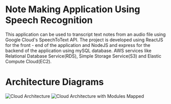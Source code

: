 # Note Making Application Using Speech Recognition
This application can be used to transcript text notes from an audio file using Google Cloud's SpeechToText API. The project is developed using ReactJS for the front - end of the application and NodeJS and express for the backend of the application using mySQL database. AWS services like Relational Database Service(RDS), Simple Storage Service(S3) and Elastic Compute Cloud(EC2).

# Architecture Diagrams

![Cloud Architecture](https://github.com/saishashikiran/note-making-application/blob/main/cloud%20diagrams/cloudarchitecture.png)
![Cloud Architecture with Modules Mapped](https://github.com/saishashikiran/note-making-application/blob/main/cloud%20diagrams/mappingofcloudmodules.png)

